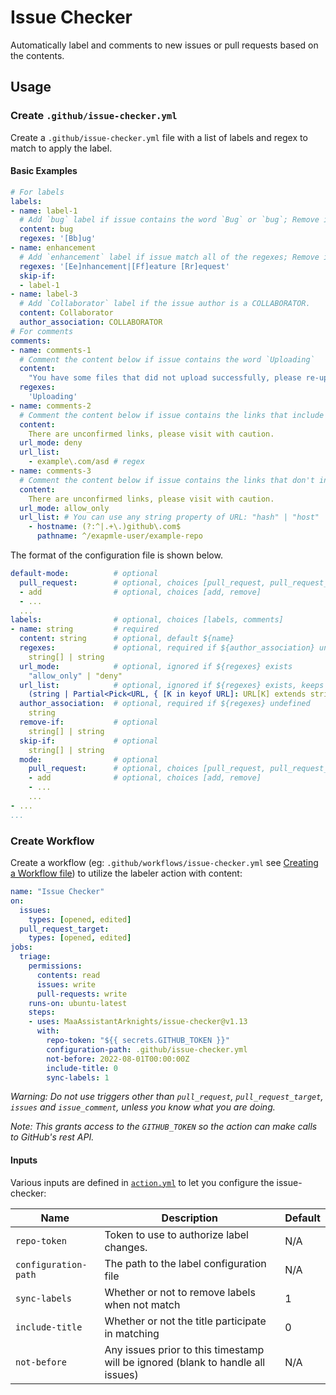 # Issue Checker

Automatically label and comments to new issues or pull requests based on the contents.

## Usage

### Create `.github/issue-checker.yml`

Create a `.github/issue-checker.yml` file with a list of labels and regex to match to apply the label.

#### Basic Examples

```yaml
# For labels
labels:
- name: label-1
  # Add `bug` label if issue contains the word `Bug` or `bug`; Remove if not
  content: bug
  regexes: '[Bb]ug'
- name: enhancement
  # Add `enhancement` label if issue match all of the regexes; Remove if not; Skip if the label `bug` have been added;
  regexes: '[Ee]nhancement|[Ff]eature [Rr]equest'
  skip-if:
  - label-1
- name: label-3
  # Add `Collaborator` label if the issue author is a COLLABORATOR.
  content: Collaborator
  author_association: COLLABORATOR
# For comments
comments:
- name: comments-1
  # Comment the content below if issue contains the word `Uploading`
  content:
    "You have some files that did not upload successfully, please re-upload them."
  regexes:
    'Uploading'
- name: comments-2
  # Comment the content below if issue contains the links that include snippets listed in url_list
  content:
    There are unconfirmed links, please visit with caution.
  url_mode: deny
  url_list:
    - example\.com/asd # regex
- name: comments-3
  # Comment the content below if issue contains the links that don't include any snippets listed in url_list
  content:
    There are unconfirmed links, please visit with caution.
  url_mode: allow_only
  url_list: # You can use any string property of URL: "hash" | "host" | "hostname" | "href" | "origin" | "password" | "pathname" | "port" | "protocol" | "search" | "username"
    - hostname: (?:^|.+\.)github\.com$
      pathname: ^/exapmle-user/example-repo
```

The format of the configuration file is shown below.

``` yaml
default-mode:          # optional
  pull_request:        # optional, choices [pull_request, pull_request_target, issues, issue_comment]
  - add                # optional, choices [add, remove]
  - ...
  ...
labels:                # optional, choices [labels, comments]
- name: string         # required
  content: string      # optional, default ${name}
  regexes:             # optional, required if ${author_association} undefined
    string[] | string
  url_mode:            # optional, ignored if ${regexes} exists
    "allow_only" | "deny"
  url_list:            # optional, ignored if ${regexes} exists, keeps in mind that if `search` has valud that is must be started with `?` which needs to be escaped
    (string | Partial<Pick<URL, { [K in keyof URL]: URL[K] extends string ? K : never; }[keyof URL]>>)[]
  author_association:  # optional, required if ${regexes} undefined
    string
  remove-if:           # optional
    string[] | string
  skip-if:             # optional
    string[] | string
  mode:                # optional
    pull_request:      # optional, choices [pull_request, pull_request_target, issues, issue_comment]
    - add              # optional, choices [add, remove]
    - ...
    ...
- ...
...
```

### Create Workflow

Create a workflow (eg: `.github/workflows/issue-checker.yml` see [Creating a Workflow file](https://help.github.com/en/articles/configuring-a-workflow#creating-a-workflow-file)) to utilize the labeler action with content:

```yaml
name: "Issue Checker"
on:
  issues:
    types: [opened, edited]
  pull_request_target:
    types: [opened, edited]
jobs:
  triage:
    permissions:
      contents: read
      issues: write
      pull-requests: write
    runs-on: ubuntu-latest
    steps:
    - uses: MaaAssistantArknights/issue-checker@v1.13
      with:
        repo-token: "${{ secrets.GITHUB_TOKEN }}"
        configuration-path: .github/issue-checker.yml
        not-before: 2022-08-01T00:00:00Z
        include-title: 0
        sync-labels: 1
```

_Warning: Do not use triggers other than `pull_request`, `pull_request_target`, `issues` and `issue_comment`, unless you know what you are doing._

_Note: This grants access to the `GITHUB_TOKEN` so the action can make calls to GitHub's rest API._

#### Inputs

Various inputs are defined in [`action.yml`](action.yml) to let you configure the issue-checker:

| Name | Description | Default |
| - | - | - |
| `repo-token` | Token to use to authorize label changes. | N/A |
| `configuration-path` | The path to the label configuration file | N/A |
| `sync-labels` | Whether or not to remove labels when not match | 1 |
| `include-title` | Whether or not the title participate in matching | 0 |
| `not-before` | Any issues prior to this timestamp will be ignored (blank to handle all issues) | N/A |

